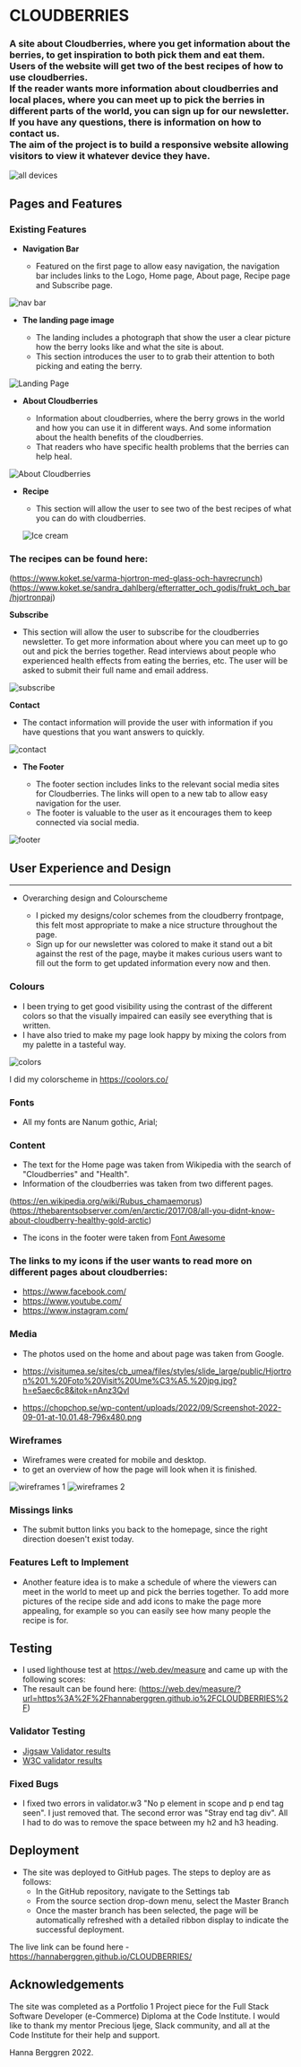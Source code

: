 # CLOUDBERRIES

### A site about Cloudberries, where you get information about the berries, to get inspiration to both pick them and eat them. Users of the website will get two of the best recipes of how to use cloudberries. <br> If the reader wants more information about cloudberries and local places, where you can meet up to pick the berries in different parts of the world, you can sign up for our newsletter. <br> If you have any questions, there is information on how to contact us. <br> The aim of the project is to build a responsive website allowing visitors to view it whatever device they have.

![all devices](./assets/css/images/alldevices.png "all devices")

## Pages and Features

### Existing Features

- __Navigation Bar__

  - Featured on the first page to allow easy navigation, the navigation bar includes links to the Logo, Home page, About page, Recipe page and Subscribe page.

![nav bar](./assets/css/images/navbar.png "nav bar")

- __The landing page image__

  - The landing includes a photograph that show the user a clear picture how the berry looks like and what the site is about.
  - This section introduces the user to to grab their attention to both picking and eating the berry.

![Landing Page](./assets/css/images/cloudberries.png "landing page")

- __About Cloudberries__

  - Information about cloudberries, where the berry grows in the world and how you can use it in different ways. And some information about the health benefits of the cloudberries. 
  - That readers who have specific health problems that the berries can help heal.

![About Cloudberries](./assets/css/images/about.png "about")

- __Recipe__

  - This section will allow the user to see two of the best recipes of what you can do with cloudberries.

  ![Ice cream](./assets/css/images/icecream.png "ice cream")

### The recipes can be found here:
 (https://www.koket.se/varma-hjortron-med-glass-och-havrecrunch) (https://www.koket.se/sandra_dahlberg/efterratter_och_godis/frukt_och_bar/hjortronpaj)

__Subscribe__

  - This section will allow the user to subscribe for the cloudberries newsletter. To get more information about where you can meet up to go out and pick the berries together. Read interviews about people who experienced health effects from eating the berries, etc. The user will be asked to submit their full name and email address. 

  ![subscribe](./assets/css/images/subscribe.png "subscribe")

  __Contact__

  - The contact information will provide the user with information if you have questions that you want answers to quickly. 

  ![contact](./assets/css/images/contact.png "contact")

- __The Footer__ 

  - The footer section includes links to the relevant social media sites for Cloudberries. The links will open to a new tab to allow easy navigation for the user. 
  - The footer is valuable to the user as it encourages them to keep connected via social media.

![footer](./assets/css/images/footer.png "footer")

## User Experience and Design
---

- Overarching design and Colourscheme

  - I picked my designs/color schemes from the cloudberry frontpage, this felt most appropriate to make a nice structure throughout the page.
  - Sign up for our newsletter was colored to make it stand out a bit against the rest of the page, maybe it makes curious users want to fill out the form to get updated information every now and then.

### Colours

  - I been trying to get good visibility using the contrast of the different colors so that the visually impaired can easily see everything that is written.
  - I have also tried to make my page look happy by mixing the colors from my palette in a tasteful way.
  
  ![colors](./assets/css/images/colors.png "colors")

  I did my colorscheme in https://coolors.co/

  ### Fonts

  - All my fonts are Nanum gothic, Arial;

  ### Content 

- The text for the Home page was taken from Wikipedia with the search of "Cloudberries" and "Health".
- Information of the cloudberries was taken from two different pages.

(https://en.wikipedia.org/wiki/Rubus_chamaemorus) 
(https://thebarentsobserver.com/en/arctic/2017/08/all-you-didnt-know-about-cloudberry-healthy-gold-arctic)

- The icons in the footer were taken from [Font Awesome](https://fontawesome.com/)

### The links to my icons if the user wants to read more on different pages about cloudberries:

- https://www.facebook.com/ <br>
- https://www.youtube.com/ <br>
- https://www.instagram.com/ <br>

### Media

- The photos used on the home and about page was taken from Google.

- https://visitumea.se/sites/cb_umea/files/styles/slide_large/public/Hjortron%201.%20Foto%20Visit%20Ume%C3%A5.%20jpg.jpg?h=e5aec6c8&itok=nAnz3Qvl
- https://chopchop.se/wp-content/uploads/2022/09/Screenshot-2022-09-01-at-10.01.48-796x480.png

### Wireframes

- Wireframes were created for mobile and desktop.
- to get an overview of how the page will look when it is finished.

![wireframes 1](./assets/css/images/wireframes1.png "wireframes 1")
![wireframes 2](./assets/css/images/wireframes2.png "wireframes 2")

### Missings links

- The submit button links you back to the homepage, since the right direction doesen't exist today.

### Features Left to Implement

- Another feature idea is to make a schedule of where the viewers can meet in the world to meet up and pick the berries together. To add more pictures of the recipe side and add icons to make the page more appealing, for example so you can easily see how many people the recipe is for.


## Testing 

- I used lighthouse test at https://web.dev/measure and came up with the following scores:
- The resault can be found here: (https://web.dev/measure/?url=https%3A%2F%2Fhannaberggren.github.io%2FCLOUDBERRIES%2F)

### Validator Testing 
- <a href = "https://jigsaw.w3.org/css-validator/validator?uri=+https%3A%2F%2Fhannaberggren.github.io%2FCLOUDBERRIES%2F&profile=css3svg&usermedium=all&warning=1&vextwarning=&lang=sv">Jigsaw Validator results</a>
 - <a href = "https://validator.w3.org/nu/?doc=https%3A%2F%2Fhannaberggren.github.io%2FCLOUDBERRIES%2F">W3C validator results</a> 

### Fixed Bugs
- I fixed two errors in validator.w3 "No p element in scope and p end tag seen". I just removed that.
 The second error was "Stray end tag div". All I had to do was to remove the space between my h2 and h3 heading.

## Deployment 

- The site was deployed to GitHub pages. The steps to deploy are as follows: 
  - In the GitHub repository, navigate to the Settings tab 
  - From the source section drop-down menu, select the Master Branch
  - Once the master branch has been selected, the page will be automatically refreshed with a detailed ribbon display to indicate the successful deployment. 

The live link can be found here - https://hannaberggren.github.io/CLOUDBERRIES/

## Acknowledgements

The site was completed as a Portfolio 1 Project piece for the Full Stack Software Developer (e-Commerce) Diploma at the Code Institute. I would like to thank my mentor Precious Ijege, Slack community, and all at the Code Institute for their help and support.

Hanna Berggren 2022.



